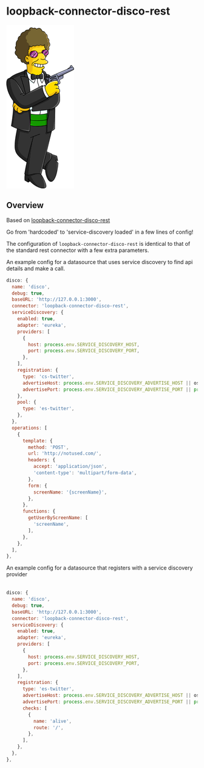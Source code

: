 # loopback-connector-disco-rest


![Disco Agent](./stu_loopback.png "Disco Agent")

## Overview

Based on [loopback-connector-disco-rest](https://github.com/strongloop/loopback-connector-rest)

Go from 'hardcoded' to 'service-discovery loaded' in a few lines of config!

The configuration of `loopback-connector-disco-rest` is identical to that of the standard rest connector
with a few extra parameters.

An example config for a datasource that uses service discovery to find api details and make a call.

```javascript 1.7
disco: {
  name: 'disco',
  debug: true,
  baseURL: 'http://127.0.0.1:3000',
  connector: 'loopback-connector-disco-rest',
  serviceDiscovery: {
    enabled: true,
    adapter: 'eureka',
    providers: [
      {
        host: process.env.SERVICE_DISCOVERY_HOST,
        port: process.env.SERVICE_DISCOVERY_PORT,
      },
    ],
    registration: {
      type: 'cs-twitter',
      advertiseHost: process.env.SERVICE_DISCOVERY_ADVERTISE_HOST || os.hostname(),
      advertisePort: process.env.SERVICE_DISCOVERY_ADVERTISE_PORT || process.env.PORT || 3000,
    },
    pool: {
      type: 'es-twitter',
    },
  },
  operations: [
    {
      template: {
        method: 'POST',
        url: 'http://notused.com/',
        headers: {
          accept: 'application/json',
          'content-type': 'multipart/form-data',
        },
        form: {
          screenName: '{screenName}',
        },
      },
      functions: {
        getUserByScreenName: [
          'screenName',
        ],
      },
    },
  ],
},
```

An example config for a datasource that registers with a service discovery provider

```javascript 1.7

disco: {
  name: 'disco',
  debug: true,
  baseURL: 'http://127.0.0.1:3000',
  connector: 'loopback-connector-disco-rest',
  serviceDiscovery: {
    enabled: true,
    adapter: 'eureka',
    providers: [
      {
        host: process.env.SERVICE_DISCOVERY_HOST,
        port: process.env.SERVICE_DISCOVERY_PORT,
      },
    ],
    registration: {
      type: 'es-twitter',
      advertiseHost: process.env.SERVICE_DISCOVERY_ADVERTISE_HOST || os.hostname(),
      advertisePort: process.env.SERVICE_DISCOVERY_ADVERTISE_PORT || process.env.PORT || 3000,
      checks: [
        {
          name: 'alive',
          route: '/',
        },
      ],
    },
  },
},
```

